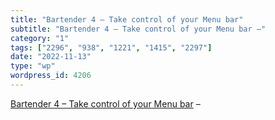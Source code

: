 ```yaml
---
title: "Bartender 4 – Take control of your Menu bar"
subtitle: "Bartender 4 – Take control of your Menu bar –"
category: "1"
tags: ["2296", "938", "1221", "1415", "2297"]
date: "2022-11-13"
type: "wp"
wordpress_id: 4206
---
```

[ Bartender 4 – Take control of your Menu bar]( https://www.macbartender.com/) –
